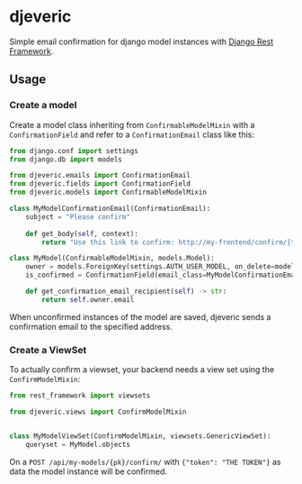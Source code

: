 # djeveric

Simple email confirmation for django model instances with 
[Django Rest Framework](https://www.django-rest-framework.org/).

## Usage

### Create a model

Create a model class inheriting from `ConfirmableModelMixin` with a `ConfirmationField` and refer to a 
`ConfirmationEmail` class like this:

```python
from django.conf import settings
from django.db import models

from djeveric.emails import ConfirmationEmail
from djeveric.fields import ConfirmationField
from djeveric.models import ConfirmableModelMixin

class MyModelConfirmationEmail(ConfirmationEmail):
    subject = "Please confirm"
    
    def get_body(self, context):
        return "Use this link to confirm: http://my-frontend/confirm/{token}".format(**context)

class MyModel(ConfirmableModelMixin, models.Model):
    owner = models.ForeignKey(settings.AUTH_USER_MODEL, on_delete=models.CASCADE)
    is_confirmed = ConfirmationField(email_class=MyModelConfirmationEmail)

    def get_confirmation_email_recipient(self) -> str:
        return self.owner.email
```

When unconfirmed instances of the model are saved, djeveric sends a confirmation email to the specified address.


### Create a ViewSet

To actually confirm a viewset, your backend needs a view set using the `ConfirmModelMixin`:

```python
from rest_framework import viewsets

from djeveric.views import ConfirmModelMixin


class MyModelViewSet(ConfirmModelMixin, viewsets.GenericViewSet):
    queryset = MyModel.objects
```

On a `POST /api/my-models/{pk}/confirm/` with `{"token": "THE TOKEN"}` as data the model instance will be confirmed.
